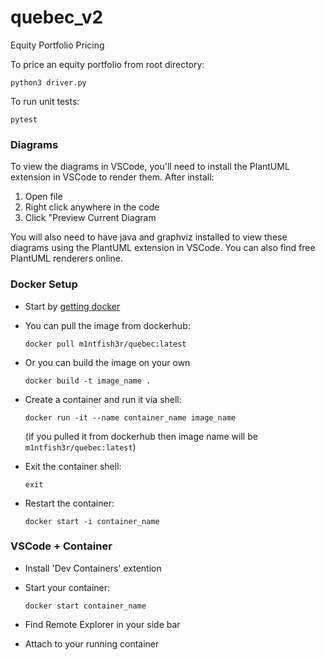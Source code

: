 # quebec_v2
Equity Portfolio Pricing

To price an equity portfolio from root directory:

`python3 driver.py`

To run unit tests:

`pytest`

### Diagrams
To view the diagrams in VSCode, you'll need to install the PlantUML extension in VSCode to render them. After install:

1. Open file
2. Right click anywhere in the code
3. Click "Preview Current Diagram

You will also need to have java and graphviz installed to view these diagrams using the PlantUML extension in VSCode. You can also find free PlantUML renderers online.

### Docker Setup

- Start by [getting docker](https://docs.docker.com/get-started/get-docker/)

- You can pull the image from dockerhub:

    `docker pull m1ntfish3r/quebec:latest`

- Or you can build the image on your own

    `docker build -t image_name .`

- Create a container and run it via shell:

    `docker run -it --name container_name image_name`

    (if you pulled it from dockerhub then image name will be `m1ntfish3r/quebec:latest`)

- Exit the container shell:

    `exit`

- Restart the container:

    `docker start -i container_name`

### VSCode + Container

- Install 'Dev Containers' extention

- Start your container:

    `docker start container_name`

- Find Remote Explorer in your side bar

- Attach to your running container
